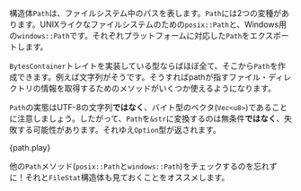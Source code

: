 <!-- The `Path` struct represents file paths in the underlying filesystem. There are
two flavors of `Path`: `posix::Path`, for UNIX-like systems, and
`windows::Path`, for Windows. The prelude exports the appropriate
platform-specific `Path` variant. -->
構造体`Path`は、ファイルシステム中のパスを表します。`Path`には2つの変種があります。UNIXライクなファイルシステムのための`posix::Path`と、Windows用の`windows::Path`です。それぞれプラットフォームに対応した`Path`をエクスポートします。

<!-- A `Path` can be created from almost any type that implements the
`BytesContainer` trait, like a string, and provides several methods to get
information from the file/directory the path points to. -->
`BytesContainer`トレイトを実装している型ならばほぼ全て、そこから`Path`を作成できます。例えば文字列がそうです。そうすればpathが指すファイル・ディレクトリの情報を取得するためのメソッドがいくつか使えるようになります。

<!-- Note that a `Path` is *not* internally represented as an UTF-8 string, but
instead is stored as a vector of bytes (`Vec<u8>`). Therefore, converting a
`Path` to a `&str` is *not* free and may fail (an `Option` is returned). -->
`Path`の実態はUTF-8の文字列**ではなく**、バイト型のベクタ(`Vec<u8>`)であることに注意しましょう。したがって、`Path`を`&str`に変換するのは無条件**ではなく**、失敗する可能性があります。それゆえ`Option`型が返されます。

{path.play}

<!-- Be sure to check at other `Path` methods (`posix::Path` or `windows::Path`) and
the `FileStat` struct. -->
他の`Path`メソッド(`posix::Path`と`windows::Path`)をチェックするのを忘れずに！それと`FileStat`構造体も見ておくことをオススメします。
